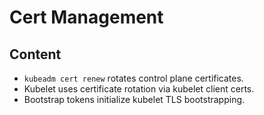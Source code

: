 # Cert Management

## Content

- `kubeadm cert renew` rotates control plane certificates.
- Kubelet uses certificate rotation via kubelet client certs.
- Bootstrap tokens initialize kubelet TLS bootstrapping.
